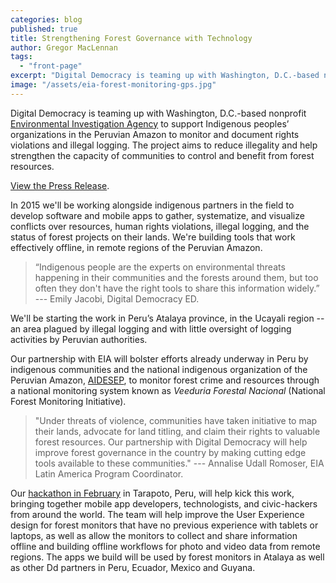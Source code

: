 ```yaml
---
categories: blog
published: true
title: Strengthening Forest Governance with Technology
author: Gregor MacLennan
tags: 
  - "front-page"
excerpt: "Digital Democracy is teaming up with Washington, D.C.-based nonprofit Environmental Investigation Agency to support Indigenous peoples’ organizations in the Peruvian Amazon to monitor and document rights violations and illegal logging."
image: "/assets/eia-forest-monitoring-gps.jpg"
---
```


Digital Democracy is teaming up with Washington, D.C.-based nonprofit [Environmental Investigation Agency](http://www.eia-global.org) to support Indigenous peoples’ organizations in the Peruvian Amazon to monitor and document rights violations and illegal logging. The project aims to reduce illegality and help strengthen the capacity of communities to control and benefit from forest resources.

[View the Press Release](http://files.digital-democracy.org/20150114_eia_forest_governance_pr.pdf).

In 2015 we'll be working alongside indigenous partners in the field to develop software and mobile apps to gather, systematize, and visualize conflicts over resources, human rights violations, illegal logging, and the status of forest projects on their lands. We're building tools that work effectively offline, in remote regions of the Peruvian Amazon.

> “Indigenous people are the experts on environmental threats happening in their communities 
> and the forests around them, but too often they don't have the right tools to share this information widely.” ---&nbsp;Emily Jacobi, Digital Democracy ED.

We'll be starting the work in Peru’s Atalaya province, in the Ucayali region -- an area plagued by illegal logging and with little oversight of logging activities by Peruvian authorities. 

Our partnership with EIA will bolster efforts already underway in Peru by indigenous communities and the national indigenous organization of the Peruvian Amazon, [AIDESEP](http://www.aidesep.org.pe), to monitor forest crime and resources through a national monitoring system known as _Veeduria Forestal Nacional_ (National Forest Monitoring Initiative).

> "Under threats of violence, communities have taken initiative to map their lands, 
> advocate for land titling, and claim their rights to valuable forest resources.
> Our partnership with Digital Democracy will help improve forest governance in the 
> country by making cutting edge tools available to these communities." ---&nbsp;Annalise Udall Romoser, EIA Latin America Program Coordinator.

Our [hackathon in February](http://www.hacktherainforest.org/) in Tarapoto, Peru, will help kick this work, bringing together mobile app developers, technologists, and civic-hackers from around the world. The team will help improve the User Experience design for forest monitors that have no previous experience with tablets or laptops, as well as allow the monitors to collect and share information offline and building offline workflows for photo and video data from remote regions. The apps we build will be used by forest monitors in Atalaya as well as other Dd partners in Peru, Ecuador, Mexico and Guyana.

